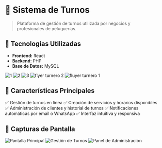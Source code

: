 # 📅 Sistema de Turnos

> Plataforma de gestión de turnos utilizada por negocios y profesionales de peluquerías.

## 🚀 Tecnologías Utilizadas

- **Frontend:** React
- **Backend:** PHP
- **Base de Datos:** MySQL
  
![1](https://github.com/user-attachments/assets/1107ec2d-9c8e-4d36-93de-f9ee963fe0ff)
![2](https://github.com/user-attachments/assets/537a2094-9a84-43b4-a290-6c4e35aa1816)
![3](https://github.com/user-attachments/assets/0245d6a6-8a80-4505-8a55-ab8f22f39f72)
![flyer turnero 2](https://github.com/user-attachments/assets/9de6d0e5-c17e-420a-b88e-009b73a01828)
![fluyer turnero 1](https://github.com/user-attachments/assets/c4bd9664-58c6-4c9d-aaf8-211fc6046b07)


## 🎯 Características Principales

✅ Gestión de turnos en línea
✅ Creación de servicios y horarios disponibles
✅ Administración de clientes y historial de turnos
✅ Notificaciones automáticas por email o WhatsApp
✅ Interfaz intuitiva y responsiva

## 📸 Capturas de Pantalla

![Pantalla Principal](assets/home.png)
![Gestión de Turnos](assets/turnos.png)
![Panel de Administración](assets/admin.png)
